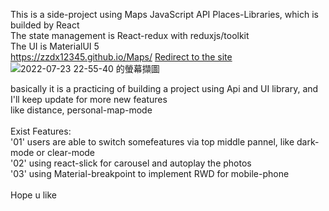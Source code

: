 This is a side-project using Maps JavaScript API Places-Libraries, which is builded by React  
The state management is React-redux with reduxjs/toolkit  
The UI is MaterialUI 5  
https://zzdx12345.github.io/Maps/
<a href="https://zzdx12345.github.io/Maps/" target="_blank">Redirect to the site</a>  
![2022-07-23 22-55-40 的螢幕擷圖](https://user-images.githubusercontent.com/94787012/180611087-2487032b-9763-4312-86e2-0b2ddd25712c.png)  

basically it is a practicing of building a project using Api and UI library, and I'll keep update for more new features  
like distance, personal-map-mode  
<br/>
Exist Features:  
  '01' users are able to switch somefeatures via top middle pannel, like dark-mode or clear-mode  
  '02' using react-slick for carousel and autoplay the photos  
  '03' using Material-breakpoint to implement RWD for mobile-phone  
<br/>
Hope u like
